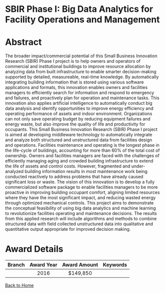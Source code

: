 
SBIR Phase I: Big Data Analytics for Facility Operations and Management
=======================================================================

# Abstract


The broader impact/commercial potential of this Small Business Innovation Research (SBIR) Phase I project is to help owners and operators of commercial and institutional buildings to improve resource allocation by analyzing data from built infrastructure to enable smarter decision-making supported by detailed, measureable, real-time knowledge. By automatically integrating building information that is stored using various software applications and formats, this innovation enables owners and facilities managers to efficiently search for information and respond to emergency and failures, and proactively plan for operation and maintenance tasks. This innovation also applies artificial intelligence to automatically conduct big data analysis and identify opportunities to improve energy efficiency and operating performance of assets and indoor environment. Organizations can not only save operating budget by reducing equipment failures and energy waste, but also improve the quality of life and productivity for occupants. This Small Business Innovation Research (SBIR) Phase I project is aimed at developing middleware technology to automatically integrate and analyze both structured and unstructured data from facilities design and operations. Facilities maintenance and operating is the longest phase in the life-cycle of buildings, accounting for more than 60% of the total cost of ownership. Owners and facilities managers are faced with the challenges of efficiently managing aging and crowded building infrastructure to extend the life of assets and control costs. However, fragmented and under-analyzed building information results in most maintenance work being conducted reactively to address problems that have already caused significant loss or waste. The vision of this innovation is to develop a fully commercialized software package to enable facilities managers to be more proactive in improving building occupant comfort, aligning limited resources where they have the most significant impact, and reducing wasted energy through optimized mechanical controls. This project aims to demonstrate the conceptual feasibility of using big data analytics and machine learning to revolutionize facilities operating and maintenance decisions. The results from this applied research will include algorithms and methods to combine structured data with field collected unstructured data into qualitative and quantitative output appropriate for improved decision making.  

# Award Details

|Branch|Award Year|Award Amount|Keywords|
| :---: | :---: | :---: | :---: |
||2016|$149,850||
  
  


[Back to Home](https://github.com/chrischow/dod_sbir_awards#213)